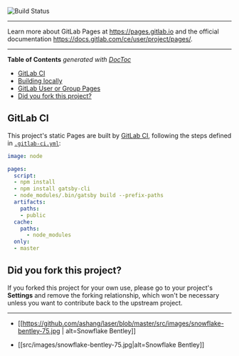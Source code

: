 ![Build Status](https://gitlab.com/pages/gatsby/badges/master/build.svg)

---

Learn more about GitLab Pages at https://pages.gitlab.io and the official
documentation https://docs.gitlab.com/ce/user/project/pages/.

---

<!-- START doctoc generated TOC please keep comment here to allow auto update -->
<!-- DON'T EDIT THIS SECTION, INSTEAD RE-RUN doctoc TO UPDATE -->
**Table of Contents**  *generated with [DocToc](https://github.com/thlorenz/doctoc)*

- [GitLab CI](#gitlab-ci)
- [Building locally](#building-locally)
- [GitLab User or Group Pages](#gitlab-user-or-group-pages)
- [Did you fork this project?](#did-you-fork-this-project)

<!-- END doctoc generated TOC please keep comment here to allow auto update -->

## GitLab CI

This project's static Pages are built by [GitLab CI][ci], following the steps
defined in [`.gitlab-ci.yml`](.gitlab-ci.yml):

```yml
image: node

pages:
  script:
  - npm install
  - npm install gatsby-cli
  - node_modules/.bin/gatsby build --prefix-paths
  artifacts:
    paths:
    - public
  cache:
    paths:
      - node_modules
  only:
  - master
```


## Did you fork this project?

If you forked this project for your own use, please go to your project's
**Settings** and remove the forking relationship, which won't be necessary
unless you want to contribute back to the upstream project.

[ci]: https://about.gitlab.com/gitlab-ci/
[Gatsby]: https://www.gatsbyjs.org/
[install]: https://www.gatsbyjs.org/docs/
[documentation]: https://www.gatsbyjs.org/docs/
[userpages]: https://docs.gitlab.com/ce/user/project/pages/introduction.html#user-or-group-pages
[projpages]: https://docs.gitlab.com/ce/user/project/pages/introduction.html#project-pages

----

- [[https://github.com/ashang/laser/blob/master/src/images/snowflake-bentley-75.jpg | alt=Snowflake Bentley]]

- [[src/images/snowflake-bentley-75.jpg|alt=Snowflake Bentley]]

